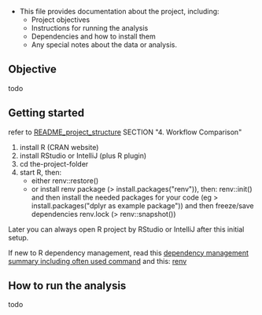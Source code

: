 - This file provides documentation about the project, including:
    - Project objectives
    - Instructions for running the analysis
    - Dependencies and how to install them
    - Any special notes about the data or analysis.
## Objective
todo

## Getting started
refer to [README_project_structure](./README_project_structure.md) SECTION "4\. Workflow Comparison"

1. install R (CRAN website)<Comprehensive R Archive Network>
2. install RStudio or IntelliJ (plus R plugin)
3. cd the-project-folder
4. start R, then:
   - either renv::restore()
   - or install renv package (> install.packages("renv")), then: renv::init() and then install the needed packages for your code (eg > install.packages("dplyr as example package")) and then freeze/save dependencies renv.lock (> renv::snapshot())

Later you can always open R project by RStudio or IntelliJ after this initial setup.

If new to R dependency management, read this [dependency management summary including often used command](./README_dependency_management.md)
and this: 
[renv](./README_renv.md)
## How to run the analysis
todo
